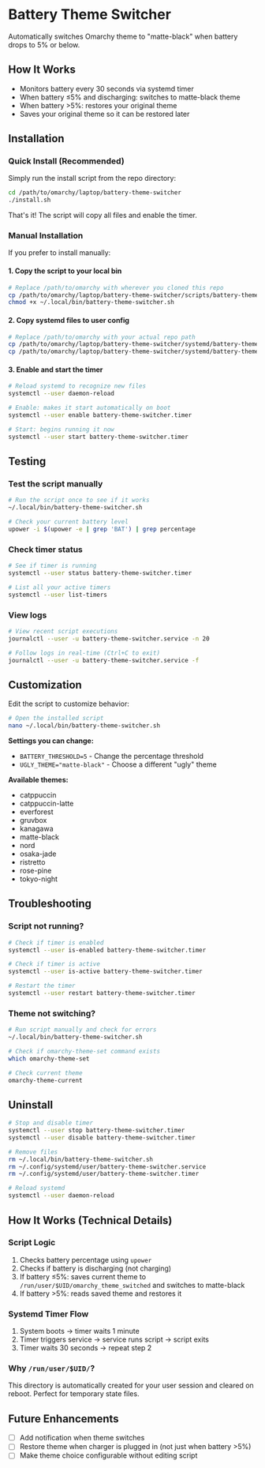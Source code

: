# Battery Theme Switcher

Automatically switches Omarchy theme to "matte-black" when battery drops to 5% or below.

## How It Works

- Monitors battery every 30 seconds via systemd timer
- When battery ≤5% and discharging: switches to matte-black theme
- When battery >5%: restores your original theme
- Saves your original theme so it can be restored later

## Installation

### Quick Install (Recommended)

Simply run the install script from the repo directory:

```bash
cd /path/to/omarchy/laptop/battery-theme-switcher
./install.sh
```

That's it! The script will copy all files and enable the timer.

### Manual Installation

If you prefer to install manually:

#### 1. Copy the script to your local bin

```bash
# Replace /path/to/omarchy with wherever you cloned this repo
cp /path/to/omarchy/laptop/battery-theme-switcher/scripts/battery-theme-switcher.sh ~/.local/bin/
chmod +x ~/.local/bin/battery-theme-switcher.sh
```

#### 2. Copy systemd files to user config

```bash
# Replace /path/to/omarchy with your actual repo path
cp /path/to/omarchy/laptop/battery-theme-switcher/systemd/battery-theme-switcher.service ~/.config/systemd/user/
cp /path/to/omarchy/laptop/battery-theme-switcher/systemd/battery-theme-switcher.timer ~/.config/systemd/user/
```

#### 3. Enable and start the timer

```bash
# Reload systemd to recognize new files
systemctl --user daemon-reload

# Enable: makes it start automatically on boot
systemctl --user enable battery-theme-switcher.timer

# Start: begins running it now
systemctl --user start battery-theme-switcher.timer
```

## Testing

### Test the script manually
```bash
# Run the script once to see if it works
~/.local/bin/battery-theme-switcher.sh

# Check your current battery level
upower -i $(upower -e | grep 'BAT') | grep percentage
```

### Check timer status
```bash
# See if timer is running
systemctl --user status battery-theme-switcher.timer

# List all your active timers
systemctl --user list-timers
```

### View logs
```bash
# View recent script executions
journalctl --user -u battery-theme-switcher.service -n 20

# Follow logs in real-time (Ctrl+C to exit)
journalctl --user -u battery-theme-switcher.service -f
```

## Customization

Edit the script to customize behavior:

```bash
# Open the installed script
nano ~/.local/bin/battery-theme-switcher.sh
```

**Settings you can change:**
- `BATTERY_THRESHOLD=5` - Change the percentage threshold
- `UGLY_THEME="matte-black"` - Choose a different "ugly" theme

**Available themes:**
- catppuccin
- catppuccin-latte
- everforest
- gruvbox
- kanagawa
- matte-black
- nord
- osaka-jade
- ristretto
- rose-pine
- tokyo-night

## Troubleshooting

### Script not running?
```bash
# Check if timer is enabled
systemctl --user is-enabled battery-theme-switcher.timer

# Check if timer is active
systemctl --user is-active battery-theme-switcher.timer

# Restart the timer
systemctl --user restart battery-theme-switcher.timer
```

### Theme not switching?
```bash
# Run script manually and check for errors
~/.local/bin/battery-theme-switcher.sh

# Check if omarchy-theme-set command exists
which omarchy-theme-set

# Check current theme
omarchy-theme-current
```

## Uninstall

```bash
# Stop and disable timer
systemctl --user stop battery-theme-switcher.timer
systemctl --user disable battery-theme-switcher.timer

# Remove files
rm ~/.local/bin/battery-theme-switcher.sh
rm ~/.config/systemd/user/battery-theme-switcher.service
rm ~/.config/systemd/user/battery-theme-switcher.timer

# Reload systemd
systemctl --user daemon-reload
```

## How It Works (Technical Details)

### Script Logic
1. Checks battery percentage using `upower`
2. Checks if battery is discharging (not charging)
3. If battery ≤5%: saves current theme to `/run/user/$UID/omarchy_theme_switched` and switches to matte-black
4. If battery >5%: reads saved theme and restores it

### Systemd Timer Flow
1. System boots → timer waits 1 minute
2. Timer triggers service → service runs script → script exits
3. Timer waits 30 seconds → repeat step 2

### Why `/run/user/$UID/`?
This directory is automatically created for your user session and cleared on reboot. Perfect for temporary state files.

## Future Enhancements

- [ ] Add notification when theme switches
- [ ] Restore theme when charger is plugged in (not just when battery >5%)
- [ ] Make theme choice configurable without editing script
